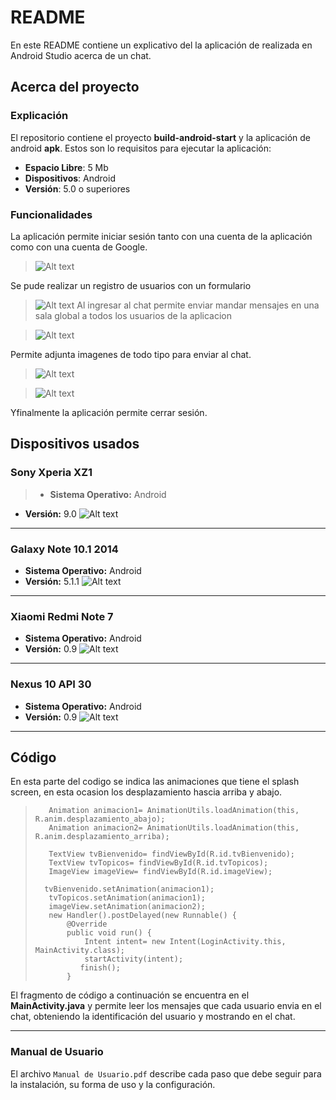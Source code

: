 # README #

En este README contiene un explicativo del la aplicación de realizada en Android Studio acerca de un chat.

## Acerca del proyecto ##
### Explicación ###
El repositorio contiene el proyecto **build-android-start** y la aplicación de android **apk**.
Estos son lo requisitos para ejecutar la aplicación:
* **Espacio Libre**: 5 Mb
* **Dispositivos**: Android
* **Versión**: 5.0 o superiores

### Funcionalidades ###
La aplicación permite iniciar sesión tanto con una cuenta de la aplicación como con una cuenta de Google.
>![Alt text](https://elvismpq.github.io/test/images/1.jpeg)

Se pude realizar un registro de usuarios con un formulario

>![Alt text](https://elvismpq.github.io/test/images/5.jpeg)
Al ingresar al chat permite enviar mandar mensajes en una sala global a todos los usuarios de la aplicacion

>![Alt text](https://elvismpq.github.io/test/images/6.jpeg)

Permite adjunta imagenes de todo tipo para enviar al chat.

>![Alt text](https://elvismpq.github.io/test/images/7.jpeg) 

>![Alt text](https://elvismpq.github.io/test/images/8.jpeg)

Yfinalmente la aplicación permite cerrar sesión.

## Dispositivos usados ##
 ### Sony Xperia XZ1 ###
>* **Sistema Operativo:** Android
* **Versión:** 9.0
![Alt text](https://elvismpq.github.io/test/images/10.jpeg)
* * *
### Galaxy Note 10.1 2014 ###
* **Sistema Operativo:** Android
* **Versión:** 5.1.1
![Alt text](https://elvismpq.github.io/test/images/9.jpeg)
* * *
### Xiaomi Redmi Note 7 ###
* **Sistema Operativo:** Android
* **Versión:** 0.9
![Alt text](https://elvismpq.github.io/test/images/2.jpeg)
* * *
### Nexus 10 API 30 ###
* **Sistema Operativo:** Android
* **Versión:** 0.9
![Alt text](https://elvismpq.github.io/test/images/11.jpeg)
* * *
## Código ##
En esta parte del codigo se indica las animaciones que tiene el splash screen, en esta ocasion los desplazamiento hascia arriba y abajo.

>        Animation animacion1= AnimationUtils.loadAnimation(this, R.anim.desplazamiento_abajo);
>        Animation animacion2= AnimationUtils.loadAnimation(this, R.anim.desplazamiento_arriba);
>
>        TextView tvBienvenido= findViewById(R.id.tvBienvenido);
>        TextView tvTopicos= findViewById(R.id.tvTopicos);
>        ImageView imageView= findViewById(R.id.imageView);
>
>       tvBienvenido.setAnimation(animacion1);
>        tvTopicos.setAnimation(animacion1);
>        imageView.setAnimation(animacion2);
>        new Handler().postDelayed(new Runnable() {
>            @Override
>            public void run() {
>                Intent intent= new Intent(LoginActivity.this, MainActivity.class);
>                startActivity(intent);
>               finish();
>            }
El fragmento de código a continuación se encuentra en el **MainActivity.java** y permite leer los mensajes que cada usuario envia  en el chat, obteniendo la identificación
del usuario y mostrando en el chat.
* * *

### Manual de Usuario ###
El archivo `Manual de Usuario.pdf` describe cada paso que debe seguir para la instalación, su forma de uso y la configuración.


